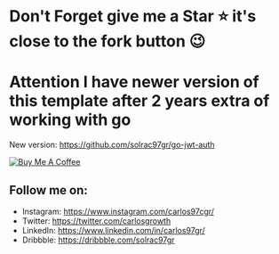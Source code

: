 # Don't Forget give me a Star ⭐️ it's close to the fork button 😉
# Attention I have newer version of this template after 2 years extra of working with go
New version: https://github.com/solrac97gr/go-jwt-auth

<a href="https://www.buymeacoffee.com/carlosgarcA" target="_blank"><img src="https://cdn.buymeacoffee.com/buttons/v2/arial-yellow.png" alt="Buy Me A Coffee">
</a>

## Follow me on:
- Instagram: https://www.instagram.com/carlos97cgr/
- Twitter: https://twitter.com/carlosgrowth
- LinkedIn: https://www.linkedin.com/in/carlos97gr/
- Dribbble: https://dribbble.com/solrac97gr
